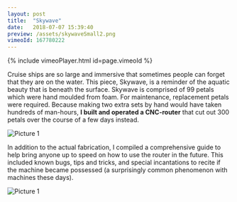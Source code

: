 ```yaml
---
layout: post
title:  "Skywave"
date:   2018-07-07 15:39:40
preview: /assets/skywaveSmall2.png
vimeoId: 167780222
---
```


{% include vimeoPlayer.html id=page.vimeoId %}

Cruise ships are so large and immersive that sometimes people can forget that they are on the water. This piece, Skywave, is a reminder of the aquatic beauty that is beneath the surface. Skywave is comprised of 99 petals which were hand moulded from foam. For maintenance, replacement petals were required. Because making two extra sets by hand would have taken hundreds of man-hours, __I built and operated a CNC-router__ that cut out 300 petals over the course of a few days instead.

![Picture 1]({{"/assets/petals.jpg"|absolute_url}})

In addition to the actual fabrication, I compiled a comprehensive guide to help bring anyone up to speed on how to use the router in the future. This included known bugs, tips and tricks, and special incantations to recite if the machine became possessed (a surprisingly common phenomenon with machines these days).

![Picture 1]({{"/assets/skywaveLarge.jpeg"|absolute_url}})
